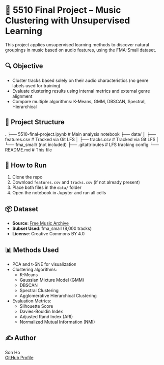 # 🎼 5510 Final Project – Music Clustering with Unsupervised Learning

This project applies unsupervised learning methods to discover natural groupings in music based on audio features, using the FMA-Small dataset.

## 🔍 Objective

- Cluster tracks based solely on their audio characteristics (no genre labels used for training)
- Evaluate clustering results using internal metrics and external genre alignment
- Compare multiple algorithms: K-Means, GMM, DBSCAN, Spectral, Hierarchical

## 📁 Project Structure

.
├── 5510-final-project.ipynb # Main analysis notebook
├── data/
│ ├── features.csv # Tracked via Git LFS
│ ├── tracks.csv # Tracked via Git LFS
│ └── fma_small/ (not included)
├── .gitattributes # LFS tracking config
└── README.md # This file


## 🚀 How to Run

1. Clone the repo
2. Download `features.csv` and `tracks.csv` (if not already present)
3. Place both files in the `data/` folder
4. Open the notebook in Jupyter and run all cells

## 📦 Dataset

- **Source**: [Free Music Archive](https://github.com/mdeff/fma)
- **Subset Used**: fma_small (8,000 tracks)
- **License**: Creative Commons BY 4.0

## 📊 Methods Used

- PCA and t-SNE for visualization
- Clustering algorithms:
  - K-Means
  - Gaussian Mixture Model (GMM)
  - DBSCAN
  - Spectral Clustering
  - Agglomerative Hierarchical Clustering
- Evaluation Metrics:
  - Silhouette Score
  - Davies-Bouldin Index
  - Adjusted Rand Index (ARI)
  - Normalized Mutual Information (NMI)

## ✍️ Author

Son Ho  
[GitHub Profile](https://github.com/sonhtgit)
